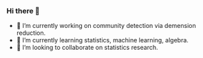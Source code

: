 ### Hi there 👋

- 🔭 I’m currently working on community detection via demension reduction.
- 🌱 I’m currently learning statistics, machine learning, algebra.
- 👯 I’m looking to collaborate on statistics research.


<!--
**xj1717/xj1717** is a ✨ _special_ ✨ repository because its `README.md` (this file) appears on your GitHub profile.

Here are some ideas to get you started:

- 🔭 I’m currently working on ...
- 🌱 I’m currently learning ...
- 👯 I’m looking to collaborate on ...
- 🤔 I’m looking for help with ...
- 💬 Ask me about ...
- 📫 How to reach me: ...
- 😄 Pronouns: ...
- ⚡ Fun fact: ...
-->
